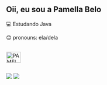 ## Oii, eu sou a Pamella Belo

💻 Estudando Java 

😊 pronouns: ela/dela

<div style="display: inline_block"><br>
  <img align="center" alt="PAMELLA-JAVA" height="30" width="40" src="https://cdn.jsdelivr.net/gh/devicons/devicon/icons/java/java-original.svg" />
          
</div>

##
 
<div> 
  
  <a href="https://instagram.com/pamella_belo_" target="_blank"><img src="https://img.shields.io/badge/-Instagram-%23E4405F?style=for-the-badge&logo=instagram&logoColor=white" target="_blank"></a>
  <a href="(https://www.linkedin.com/in/pamella-belo-0a6945204/)" target="_blank"><img src="https://img.shields.io/badge/-LinkedIn-%230077B5?style=for-the-badge&logo=linkedin&logoColor=white" target="_blank">
